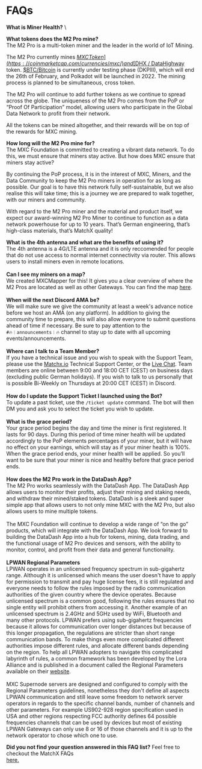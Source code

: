 # FAQs

**What is Miner Health?** \


**What tokens does the M2 Pro mine?**\
The M2 Pro is a multi-token miner and the leader in the world of IoT Mining.

The M2 Pro currently mines [$MXC Token](https://coinmarketcap.com/currencies/mxc/) and [$DHX / DataHighway ](http://www.datahighway.com/)token. [$BTC/Bitcoin](https://coinmarketcap.com/currencies/bitcoin/) is currently under testing phase (DKPIII), which will end the 26th of February, and Polkadot will be launched in 2022. The mining process is planned to be simultaneous, cross token.

The M2 Pro will continue to add further tokens as we continue to spread across the globe. The uniqueness of the M2 Pro comes from the PoP or “Proof Of Participation” model, allowing users who participate in the Global Data Network to profit from their network.

All the tokens can be mined altogether, and their rewards will be on top of the rewards for MXC mining.&#x20;

**How long will the M2 Pro mine for?**\
The MXC Foundation is committed to creating a vibrant data network. To do this, we must ensure that miners stay active. But how does MXC ensure that miners stay active?

By continuing the PoP process, it is in the interest of MXC, Miners, and the Data Community to keep the M2 Pro miners in operation for as long as possible. Our goal is to have this network fully self-sustainable, but we also realise this will take time; this is a journey we are prepared to walk together, with our miners and community.

With regard to the M2 Pro miner and the material and product itself, we expect our award-winning M2 Pro Miner to continue to function as a data network powerhouse for up to 10 years. That’s German engineering, that’s high-class materials, that’s MatchX quality!

**What is the 4th antenna and what are the benefits of using it?**\
The 4th antenna is a 4G/LTE antenna and it is only reccomended for people that do not use access to normal internet connectivity via router. This allows users to install miners even in remote locations. \
\
**Can I see my miners on a map?** \
We created MXCMapper for this! It gives you a clear overview of where the M2 Pros are located as well as other Gateways. You can find the map [here](https://mxcmapper.com/). \
\
**When will the next Discord AMA be?** \
We will make sure we give the community at least a week's advance notice before we host an AMA (on any platform). In addition to giving the community time to prepare, this will also allow everyone to submit questions ahead of time if necessary. Be sure to pay attention to the \
`#🔥︱announcements︱🔥` channel to stay up to date with all upcoming events/announcements.\
\
**Where can I talk to a Team Member?** \
If you have a technical issue and you wish to speak with the Support Team, please use the [Matchx.io](https://matchx.io/pages/support) Technical Support Center, or the [Live Chat](https://matchx.io/). Team members are online between 9:00 and 18:00 CET (CEST) on business days (excluding public German holidays). If you wish to talk to us personally that is possible Bi-Weekly on Thursdays at 20:00 CET (CEST) in Discord. \
\
**How do I update the Support Ticket I launched using the Bot?** \
To update a past ticket, use the `/ticket update` command. The bot will then DM you and ask you to select the ticket you wish to update. \
\
**What is the grace period?** \
Your grace period begins the day and time the miner is first registered. It lasts for 90 days. During this period of time miner health will be updated accordingly to the PoP elements percentages of your miner, but it will have no effect on your earnings, which will stay as if your miner health is 100%. When the grace period ends, your miner health will be applied. So you’ll want to be sure that your miner is nice and healthy before that grace period ends.\
\
**How does the M2 Pro work in the DataDash App?**\
The M2 Pro works seamlessly with the DataDash App. The DataDash App allows users to monitor their profits, adjust their mining and staking needs, and withdraw their mined/staked tokens. DataDash is a sleek and super simple app that allows users to not only mine MXC with the M2 Pro, but also allows users to mine multiple tokens.\
\
The MXC Foundation will continue to develop a wide range of “on the go” products, which will integrate with the DataDash App. We look forward to building the DataDash App into a hub for tokens, mining, data trading, and the functional usage of M2 Pro devices and sensors, with the ability to monitor, control, and profit from their data and general functionality.\
\
**LPWAN Regional Parameters**\
LPWAN operates in an unlicensed frequency spectrum in sub-gigahertz range. Although it is unlicensed which means the user doesn't have to apply for permission to transmit and pay huge license fees, it is still regulated and everyone needs to follow the rules imposed by the radio communication authorities of the given country where the device operates. Because unlicensed spectrum is a common good, following the rules ensures that no single entity will prohibit others from accessing it. Another example of an unlicensed spectrum is 2.4GHz and 5GHz used by WiFi, Bluetooth and many other protocols. LPWAN prefers using sub-gigahertz frequencies because it allows for communication over longer distances but because of this longer propagation, the regulations are stricter than short range communication bands. To make things even more complicated different authorities impose different rules, and allocate different bands depending on the region. To help all LPWAN adopters to navigate this complicated labyrinth of rules, a common framework has been developed by the Lora Alliance and is published in a document called the Regional Parameters available on their [website](https://lora-alliance.org/lorawan-for-developers).\
\
MXC Supernode servers are designed and configured to comply with the Regional Parameters guidelines, nonetheless they don't define all aspects LPWAN communication and still leave some freedom to network server operators in regards to the specific channel bands, number of channels and other parameters. For example US902-928 region specification used in USA and other regions respecting FCC authority defines 64 possible frequencies channels that can be used by devices but most of existing LPWAN Gateways can only use 8 or 16 of those channels and it is up to the network operator to chose which one to use.

**Did you not find your question answered in this FAQ list?** Feel free to checkout the MatchX FAQs\
[here.](https://support.matchx.io/hc/en-gb)
